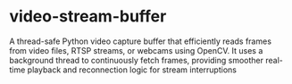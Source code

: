 # video-stream-buffer
A thread-safe Python video capture buffer that efficiently reads frames from video files, RTSP streams, or webcams using OpenCV. It uses a background thread to continuously fetch frames, providing smoother real-time playback and reconnection logic for stream interruptions
